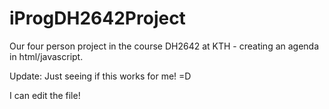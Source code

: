 # iProgDH2642Project
Our four person project in the course DH2642 at KTH - creating an agenda in html/javascript.

Update: Just seeing if this works for me! =D

I can edit the file!
